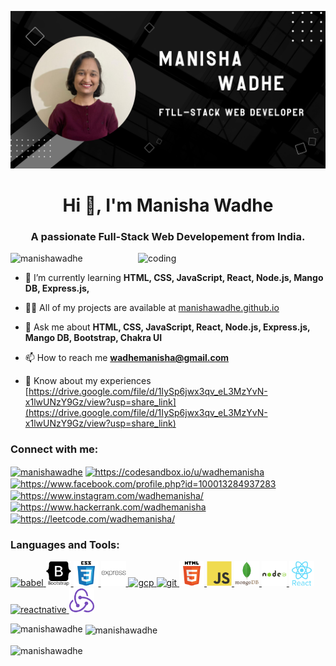 ![logo](https://github.com/manishawadhe/manishawadhe/blob/main/Black%20Modern%20Digital%20Marketing%20Banner%20.png)

<h1 align="center">Hi 👋, I'm Manisha Wadhe</h1>
<h3 align="center">A passionate Full-Stack Web Developement from India.</h3>

<img align="right" alt="coding" width="300" src="https://user-images.githubusercontent.com/55389276/140866485-8fb1c876-9a8f-4d6a-98dc-08c4981eaf70.gif" />

<p align="left"> <img src="https://komarev.com/ghpvc/?username=manishawadhe&label=Profile%20views&color=0e75b6&style=flat" alt="manishawadhe" /> </p>

- 🌱 I’m currently learning **HTML, CSS, JavaScript, React, Node.js, Mango DB, Express.js,**

- 👨‍💻 All of my projects are available at [manishawadhe.github.io](manishawadhe.github.io)

- 💬 Ask me about **HTML, CSS, JavaScript, React, Node.js, Express.js, Mango DB, Bootstrap, Chakra UI**

- 📫 How to reach me **wadhemanisha@gmail.com**

- 📄 Know about my experiences [https://drive.google.com/file/d/1IySp6jwx3qv_eL3MzYvN-x1lwUNzY9Gz/view?usp=share_link](https://drive.google.com/file/d/1IySp6jwx3qv_eL3MzYvN-x1lwUNzY9Gz/view?usp=share_link)

<h3 align="left">Connect with me:</h3>
<p align="left">
<a href="https://twitter.com/manishawadhe" target="blank"><img align="center" src="https://raw.githubusercontent.com/rahuldkjain/github-profile-readme-generator/master/src/images/icons/Social/twitter.svg" alt="manishawadhe" height="30" width="40" /></a>
<a href="https://codesandbox.com/https://codesandbox.io/u/wadhemanisha" target="blank"><img align="center" src="https://raw.githubusercontent.com/rahuldkjain/github-profile-readme-generator/master/src/images/icons/Social/codesandbox.svg" alt="https://codesandbox.io/u/wadhemanisha" height="30" width="40" /></a>
<a href="https://fb.com/https://www.facebook.com/profile.php?id=100013284937283" target="blank"><img align="center" src="https://raw.githubusercontent.com/rahuldkjain/github-profile-readme-generator/master/src/images/icons/Social/facebook.svg" alt="https://www.facebook.com/profile.php?id=100013284937283" height="30" width="40" /></a>
<a href="https://instagram.com/https://www.instagram.com/wadhemanisha/" target="blank"><img align="center" src="https://raw.githubusercontent.com/rahuldkjain/github-profile-readme-generator/master/src/images/icons/Social/instagram.svg" alt="https://www.instagram.com/wadhemanisha/" height="30" width="40" /></a>
<a href="https://www.hackerrank.com/https://www.hackerrank.com/wadhemanisha" target="blank"><img align="center" src="https://raw.githubusercontent.com/rahuldkjain/github-profile-readme-generator/master/src/images/icons/Social/hackerrank.svg" alt="https://www.hackerrank.com/wadhemanisha" height="30" width="40" /></a>
<a href="https://www.leetcode.com/https://leetcode.com/wadhemanisha/" target="blank"><img align="center" src="https://raw.githubusercontent.com/rahuldkjain/github-profile-readme-generator/master/src/images/icons/Social/leet-code.svg" alt="https://leetcode.com/wadhemanisha/" height="30" width="40" /></a>
</p>

<h3 align="left">Languages and Tools:</h3>
<p align="left"> <a href="https://babeljs.io/" target="_blank" rel="noreferrer"> <img src="https://www.vectorlogo.zone/logos/babeljs/babeljs-icon.svg" alt="babel" width="40" height="40"/> </a> <a href="https://getbootstrap.com" target="_blank" rel="noreferrer"> <img src="https://raw.githubusercontent.com/devicons/devicon/master/icons/bootstrap/bootstrap-plain-wordmark.svg" alt="bootstrap" width="40" height="40"/> </a> <a href="https://www.w3schools.com/css/" target="_blank" rel="noreferrer"> <img src="https://raw.githubusercontent.com/devicons/devicon/master/icons/css3/css3-original-wordmark.svg" alt="css3" width="40" height="40"/> </a> <a href="https://expressjs.com" target="_blank" rel="noreferrer"> <img src="https://raw.githubusercontent.com/devicons/devicon/master/icons/express/express-original-wordmark.svg" alt="express" width="40" height="40"/> </a> <a href="https://cloud.google.com" target="_blank" rel="noreferrer"> <img src="https://www.vectorlogo.zone/logos/google_cloud/google_cloud-icon.svg" alt="gcp" width="40" height="40"/> </a> <a href="https://git-scm.com/" target="_blank" rel="noreferrer"> <img src="https://www.vectorlogo.zone/logos/git-scm/git-scm-icon.svg" alt="git" width="40" height="40"/> </a> <a href="https://www.w3.org/html/" target="_blank" rel="noreferrer"> <img src="https://raw.githubusercontent.com/devicons/devicon/master/icons/html5/html5-original-wordmark.svg" alt="html5" width="40" height="40"/> </a> <a href="https://developer.mozilla.org/en-US/docs/Web/JavaScript" target="_blank" rel="noreferrer"> <img src="https://raw.githubusercontent.com/devicons/devicon/master/icons/javascript/javascript-original.svg" alt="javascript" width="40" height="40"/> </a> <a href="https://www.mongodb.com/" target="_blank" rel="noreferrer"> <img src="https://raw.githubusercontent.com/devicons/devicon/master/icons/mongodb/mongodb-original-wordmark.svg" alt="mongodb" width="40" height="40"/> </a> <a href="https://nodejs.org" target="_blank" rel="noreferrer"> <img src="https://raw.githubusercontent.com/devicons/devicon/master/icons/nodejs/nodejs-original-wordmark.svg" alt="nodejs" width="40" height="40"/> </a> <a href="https://reactjs.org/" target="_blank" rel="noreferrer"> <img src="https://raw.githubusercontent.com/devicons/devicon/master/icons/react/react-original-wordmark.svg" alt="react" width="40" height="40"/> </a> <a href="https://reactnative.dev/" target="_blank" rel="noreferrer"> <img src="https://reactnative.dev/img/header_logo.svg" alt="reactnative" width="40" height="40"/> </a> <a href="https://redux.js.org" target="_blank" rel="noreferrer"> <img src="https://raw.githubusercontent.com/devicons/devicon/master/icons/redux/redux-original.svg" alt="redux" width="40" height="40"/> </a> </p>

<p><img align="left" src="https://github-readme-stats.vercel.app/api/top-langs?username=manishawadhe&show_icons=true&locale=en&layout=compact" alt="manishawadhe" /></p>

<p>&nbsp;<img align="center" src="https://github-readme-stats.vercel.app/api?username=manishawadhe&show_icons=true&locale=en" alt="manishawadhe" /></p>

<p><img align="center" src="https://github-readme-streak-stats.herokuapp.com/?user=manishawadhe&" alt="manishawadhe" /></p>
